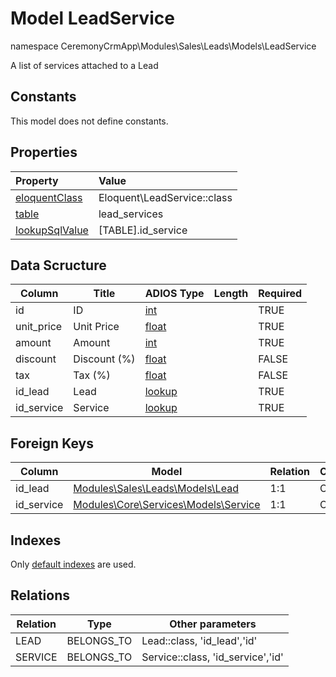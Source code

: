 # Model LeadService

namespace CeremonyCrmApp\Modules\Sales\Leads\Models\LeadService

A list of services attached to a Lead

## Constants

This model does not define constants.

## Properties

| Property                                                                                 | Value                       |
| :--------------------------------------------------------------------------------------- | :-------------------------- |
| [eloquentClass](https://docs.wai.blue/adios-framework/models/properties#eloquentClass)   | Eloquent\LeadService::class |
| [table](https://docs.wai.blue/adios-framework/models/properties#table)                   | lead_services               |
| [lookupSqlValue](https://docs.wai.blue/adios-framework/models/properties#lookupSqlValue) | [TABLE].id_service          |

## Data Scructure

| Column     | Title        | ADIOS Type                                                               | Length | Required |
| ---------- | ------------ | ------------------------------------------------------------------------ | ------ | -------- |
| id         | ID           | [int](https://docs.wai.blue/adios-framework/models/attributes#int)       |        | TRUE     |
| unit_price | Unit Price   | [float](https://docs.wai.blue/adios-framework/models/attributes#float)   |        | TRUE     |
| amount     | Amount       | [int](https://docs.wai.blue/adios-framework/models/attributes#int)       |        | TRUE     |
| discount   | Discount (%) | [float](https://docs.wai.blue/adios-framework/models/attributes#float)   |        | FALSE    |
| tax        | Tax (%)      | [float](https://docs.wai.blue/adios-framework/models/attributes#float)   |        | FALSE    |
| id_lead    | Lead         | [lookup](https://docs.wai.blue/adios-framework/models/attributes#lookup) |        | TRUE     |
| id_service | Service      | [lookup](https://docs.wai.blue/adios-framework/models/attributes#lookup) |        | TRUE     |

## Foreign Keys

| Column     | Model                                                                         | Relation | OnUpdate | OnDelete |
| ---------- | ----------------------------------------------------------------------------- | -------- | -------- | -------- |
| id_lead    | [Modules\Sales\Leads\Models\Lead](lead)                                       | 1:1      | Cascade  | Restrict |
| id_service | [Modules\Core\Services\Models\Service](../../../core/services/models/service) | 1:1      | Cascade  | Restrict |

## Indexes

Only [default indexes](https://docs.wai.blue/adios-framework/default-indexes) are used.

## Relations

| Relation | Type       | Other parameters                  |
| -------- | ---------- | --------------------------------- |
| LEAD     | BELONGS_TO | Lead::class, 'id_lead','id'       |
| SERVICE  | BELONGS_TO | Service::class, 'id_service','id' |
